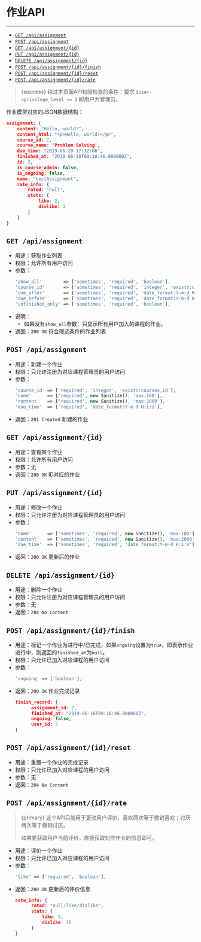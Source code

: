 # 作业API

---

- [`GET /api/assignment`](#a-1)
- [`POST /api/assignment`](#a-2)
- [`GET /api/assignment/{id}`](#a-3)
- [`PUT /api/assignment/{id}`](#a-4)
- [`DELETE /api/assignment/{id}`](#a-5)
- [`POST /api/assignment/{id}/finish`](#a-6)
- [`POST /api/assignment/{id}/reset`](#a-7)
- [`POST /api/assignment/{id}/rate`](#a-8)

> {success} 绕过本页面API权限检查的条件：要求 `$user->privilege_level <= 2` 即用户为管理员。

作业模型对应的JSON数据结构：

```json
assignment: {
    content: "Hello, world!",
    content_html: "<p>Hello, world!</p>",
    course_id: 2,
    course_name: 'Problem Solving',
    due_time: "2019-06-20 17:12:06",
    finished_at: "2019-06-16T09:16:46.000000Z",
    id: 2,
    is_course_admin: false,
    is_ongoing: false,
    name: "testAssignment",
    rate_info: {
        rated: "null",
        stats: {
            like: 2,
            dislike: 3
        }
    }
}
```

<a name="a-1"></a>
## `GET /api/assignment`

- 用途：获取作业列表
- 权限：允许所有用户访问
- 参数：
  ```php
  'show_all'        => ['sometimes', 'required', 'boolean'],
  'course_id'       => ['sometimes', 'required', 'integer', 'exists:courses,id'],
  'due_after'       => ['sometimes', 'required', 'date_format:Y-m-d H:i:s'],
  'due_before'      => ['sometimes', 'required', 'date_format:Y-m-d H:i:s'],
  'unfinished_only' => ['sometimes', 'required', 'boolean'],
  ```
- 说明：
  - 如果没有`show_all`参数，只显示所有用户加入的课程的作业。
- 返回：`200 OK` 符合筛选条件的作业列表

<a name="a-2"></a>
## `POST /api/assignment`

- 用途：新建一个作业
- 权限：只允许注册为对应课程管理员的用户访问
- 参数：
  ```php
  'course_id' => ['required', 'integer', 'exists:courses,id'],
  'name'      => ['required', new Sanitize(), 'max:100'],
  'content'   => ['required', new Sanitize(), 'max:2000'],
  'due_time'  => ['required', 'date_format:Y-m-d H:i:s'],
  ```
- 返回：`201 Created` 新建的作业

<a name="a-3"></a>
## `GET /api/assignment/{id}`

- 用途：查看某个作业
- 权限：允许所有用户访问
- 参数：无
- 返回：`200 OK` ID对应的作业

<a name="a-4"></a>
## `PUT /api/assignment/{id}`

- 用途：修改一个作业
- 权限：只允许注册为对应课程管理员的用户访问
- 参数：
  ```php
  'name'      => ['sometimes', 'required', new Sanitize(), 'max:100'],
  'content'   => ['sometimes', 'required', new Sanitize(), 'max:2000'],
  'due_time'  => ['sometimes', 'required', 'date_format:Y-m-d H:i:s'],
  ```
- 返回：`200 OK` 更新后的作业

<a name="a-5"></a>
## `DELETE /api/assignment/{id}`

- 用途：删除一个作业
- 权限：只允许注册为对应课程管理员的用户访问
- 参数：无
- 返回：`204 No Content`

<a name="a-6"></a>
## `POST /api/assignment/{id}/finish`

- 用途：标记一个作业为进行中/已完成，如果`ongoing`设置为`true`，即表示作业进行中，则返回的`finished_at`为`null`。
- 权限：只允许已加入对应课程的用户访问
- 参数：
  ```php
  'ongoing' => ['boolean'],
  ```
- 返回：`200 OK` 作业完成记录
  ```json
  finish_record: {
        assignment_id: 2,
        finished_at: "2019-06-16T09:16:46.000000Z",
        ongoing: false,
        user_id: 5
  }
  ```

<a name="a-7"></a>
## `POST /api/assignment/{id}/reset`

- 用途：重置一个作业的完成记录
- 权限：只允许已加入对应课程的用户访问
- 参数：无
- 返回：`204 No Content`

<a name="a-8"></a>
## `POST /api/assignment/{id}/rate`

> {primary} 这个API只能用于更改用户评价，喜欢两次等于撤销喜欢；讨厌两次等于撤销讨厌。
>
> 如果要获取用户当前评价，直接获取对应作业的信息即可。

- 用途：评价一个作业
- 权限：只允许已加入对应课程的用户访问
- 参数：
  ```php
  'like' => ['required', 'boolean'],
  ```
- 返回：`200 OK` 更新后的评价信息
  ```json
  rate_info: {
        rated: "null/like/dislike",
        stats: {
            like: 5,
            dislike: 10
        }
  }
  ```
